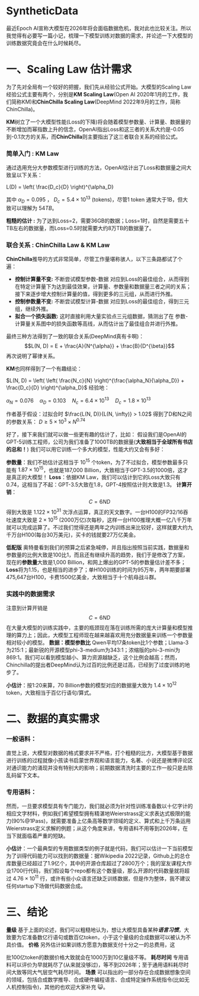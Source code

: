 # SyntheticData

最近Epoch AI宣称大模型在2026年将会面临数据危机，我对此也比较关注。所以我觉得有必要写一篇小记，梳理一下模型训练对数据的需求，并论述一下大模型的训练数据究竟会在什么时候耗尽。

# 一、Scaling Law 估计需求
为了先对全局有一个较好的把握，我们先从经验公式开始。大模型的Scaling Law经验公式主要有两个，分别是**KM Scaling Law**(Open AI 2020年1月的工作，我们简称KM)和**ChinChilla Scaling Law**(DeepMind 2022年9月的工作，简称ChinChilla)。

**KM**树立了一个大模型性能(Loss的下降)将会随着模型参数量、计算量、数据量的不断增加而幂指数上升的信念，OpenAI指出Loss和这三者的关系大约是-0.05到-0.1次方的关系，而**ChinChilla**则主要指出了这三者联合关系的经验公式。

### 简单入门 : KM Law 
通过选用充分大参数模型进行训练的方法，OpenAI估计出了Loss和数据量之间大致呈以下关系：

L(D) = \left( \frac{D_c}{D} \right)^{\alpha_D}

其中 $\alpha_D = 0.095$ ， $D_c = 5.4 \times 10^{13}$ (tokens)，尽管1 token 通常大于1B，但大致可以理解为 $54TB$。

**粗糙的估计 :**  为了达到Loss=2，需要36GB的数据；Loss=1时，自然是需要五十TB左右的数据量，而Loss=0.5时就需要大约8万TB的数据量了。

### 联合关系 : ChinChilla Law & KM Law
**ChinChilla**推导的方式非常简单，尽管工作量堪称骇人，以下三条路都试了个遍：
- **控制计算量不变:**  不断尝试模型参数-数据 对应到Loss的最佳组合，从而得到在特定计算量下为达到最佳效果，计算量、参数量和数据量三者之间的关系；接下来逐步增大控制计算量的值，得到更多的三元组，从而进行外推。
- **控制参数量不变:**  不断尝试模型计算-数据 对应到Loss的最佳组合，得到三元组，继续外推。
- **拟合一个损失函数:**  这时直接利用大量实验点三元组数据，猜测出了在 参数-计算量关系图中的损失函数等高线，从而估计出了最佳组合并进行外推。

最终三种方法得到了一致的联合关系(DeepMind真有卡啊)：
$$L(N, D) = E + \frac{A}{N^{\alpha}} + \frac{B}{D^{\beta}}$$
再次说明了幂律关系。

**KM**也同样得到了一个有趣结论：

$L(N, D) = \left( \left( \frac{N_c}{N} \right)^{\frac{\alpha_N}{\alpha_D}} + \frac{D_c}{D} \right)^{\alpha_D}$
经验地：

$\alpha_N = 0.076 \quad \alpha_D = 0.103 \quad N_c = 6.4 \times 10^{13} \quad D_c = 1.8 \times 10^{13}$

作者基于假设：过拟合时
$\frac{L(N, D)}{L(N, \infty)} > 1.02$
得到了D和N之间的参数关系：
$D \geq 5 \times 10^{3} \times N^{0.74}$

好了，接下来我们就可以做一些更有趣的估计了，比如：
假设我们是OpenAI的GPT-5训练工程师，公司为我们准备了1000TB的数据量(**大致相当于全球所有书店的总和！**) 我们可以用它训练一个多大的模型，性能大约又会有多好：

**参数量**：我们不妨估计这相当于 $10^{15}$ 个token，为了不过拟合，模型参数最多只能有 $1.87 \times 10^{15}$，也就是187,000 Billion，大致相当于GPT-3.5的1000倍，这才是真正的大模型！
**Loss**：依据KM Law，我们可以估计到它的Loss大致只有0.74，这相当了不起：GPT-3.5大致在1.8，GPT-4按照估计则大致是1.3。
**计算开销**：
$$C=6ND$$
得到大致是 $1.122 \times 10^{31}$ 次浮点运算，真正的天文数字。一台H100的FP32/16吞吐速度大致是 $2 \times 10^{15}$ (2000万亿)次每秒，这样一台H100推理大概一亿八千万年就可以完成运算了。不过我们觉得还是两年之内训练出来比较好，这样就要大约九千万台H100(每台30万美元)，买卡的钱就要27万亿美金。

**低配版** 奥特曼看到我们的预算之后紧急喊停，并且指出按照当前实践，数据量和参数量的比例大致是100比1，而且还有继续升高的趋势，我们于是修改了方案，现在的**参数量**大致是1,000 Billion，和网上爆出的GPT-5的参数量估计差不多；**Loss**将为1.15，也是相当的进步了；单H100训练的时间为95万年，两年期要部署475,647台H100，卡费1500亿美金，大致相当于十个航母战斗群。

### 实践中的数据需求

注意到计算开销是
$$C=6ND$$
在大量大模型的训练实践中，主要的瓶颈现在落在训练所需的庞大计算量和模型推理的算力上；因此，大模型工程师现在越来越喜欢用充分数据量来训练一个参数量相对较小的模型。
**数据：模型参数比** Qwen平均17条token比1个参数；Llama-3为215:1；最新锐的开源模型phi-3-medium为343:1；浓缩版的phi-3-mini为869:1。我们可以看到模型越小、算力资源越缺乏，这个比例会越高；然而，Chinchilla的提出者DeepMind认为过百的比例还是过高，已经到了过度训练的地步了。

**小估计**：按1:20来算，70 Billion参数的模型对应的数据量大致为 $1.4 \times 10^{12}$ token，大致相当于百亿行语句/算式。

# 二、数据的真实需求
### **一般语料**：
直觉上说，大模型对数据的格式要求并不严格，打个粗糙的比方，大模型基于数据进行训练的过程就像小孩读书启蒙世界观和语言能力，名著、小说还是微博评论区对通识能力的涌现并没有特别大的影响；前期数据清洗时主要的工作一般只是去除乱码留下文本。
### **专用语料**：
然而，一旦要求模型具有专门能力，我们就必须为针对性训练准备数以十亿字计的相应文字材料，例如我们希望模型拥有精湛地Weierstrass定义求表达式极限的能力(90%@1Pass)，就需要准备上亿条高等数学领域的定义、算式和上千万条运用Weierstrass定义求解的例题；从这个角度来讲，专用语料不用等到2026年，在当下就面临着严重的短缺。

**小估计**：一个最典型的专用数据类型的例子就是代码，我们可以估计一下当前模型为了训得代码能力可以找到的数据量：据Wikipedia 2022记录，Github上的总仓库数量已经超过了1.9亿个，其中的开源仓库超过了2800万个；我的室友课程大作业1700行代码，我们假设每个repo都有这个数量级，那么开源的代码数量就将超过 $4.76 \times 10^{11}$ 行，或许有些小众语言还缺乏训练数据，但是作为整体，我不建议任何startup下场做代码数据合成。

# 三、结论
**量级** 基于上面的论述，我们可以粗糙地认为，想让大模型具备某种***语言习惯***，大致要为它准备数亿行语句或数百亿token，小于这个量级的合成数据可以被认为不具价值。
**价格** 另外估计如果训练方愿意为数据支付十分之一的总费用，这

批100亿token的数据价格大致就会在1000万到10亿量级不等。
**耗尽时间** 专用语料可以评价为早就耗尽了(从来就没够过)，等不到2026年；至于通用语料耗尽时间大致等同大气层空气耗尽时间。
**场景** 可以指出的一部分存在合成数据想象空间的领域，包括合成数学推导、合成硬件编程语言、合成特定操作系统指令(比如无人机控制指令)，其他的也欢迎大家补充 😺。

